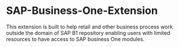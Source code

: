 # SAP-Business-One-Extension
This extension is built to help retail and other business process work outside the domain of SAP B1 repository enabling users with limited resources to have access to SAP business One modules.
